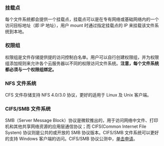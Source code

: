 ### 挂载点
每个文件系统都会提供一个挂载点，挂载点可以是在专有网络或基础网络内的一个访问目标地址（即 IP 地址），用户 mount 时通过指定挂载点的 IP 来挂载该文件系统到本地。

### 权限组
权限组是文件存储提供提的访问控制白名单。用户可以自行创建权限组，并为权限组添加规则来允许各个云服务器以不同的权限访问文件系统。**注意，每个文件系统都必须与一个权限组绑定。** 

### NFS 文件系统
CFS 文件存储支持 NFS 4.0/3.0 协议，更好的适用于 Linux 及 Unix 客户端。

### CIFS/SMB 文件系统
SMB（Server Message Block）协议是微软推出的，用于访问网络中文件、打印机和其他共享网络资源的应用层通信协议；而 CIFS(Common Internet File System) 协议则是公共的或开放的 SMB 协议版本。CIFS/SMB 文件系统可以更好的支持 Windows 客户端的访问。CIFS/SMB 协议公测中，[单击申请](https://cloud.tencent.com/act/apply/CFS_CIFS)。

	



